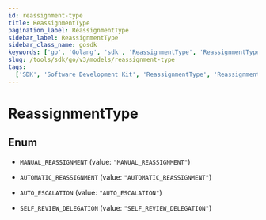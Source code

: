 ```yaml
---
id: reassignment-type
title: ReassignmentType
pagination_label: ReassignmentType
sidebar_label: ReassignmentType
sidebar_class_name: gosdk
keywords: ['go', 'Golang', 'sdk', 'ReassignmentType', 'ReassignmentType']
slug: /tools/sdk/go/v3/models/reassignment-type
tags:
  ['SDK', 'Software Development Kit', 'ReassignmentType', 'ReassignmentType']
---
```


# ReassignmentType

## Enum

- `MANUAL_REASSIGNMENT` (value: `"MANUAL_REASSIGNMENT"`)

- `AUTOMATIC_REASSIGNMENT` (value: `"AUTOMATIC_REASSIGNMENT"`)

- `AUTO_ESCALATION` (value: `"AUTO_ESCALATION"`)

- `SELF_REVIEW_DELEGATION` (value: `"SELF_REVIEW_DELEGATION"`)
